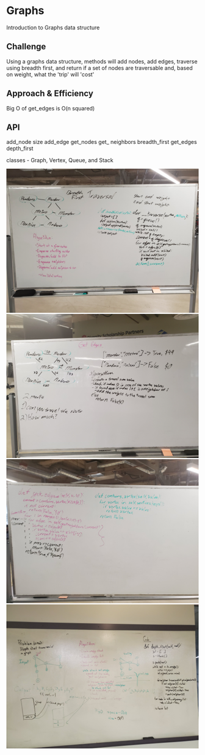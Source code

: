 # Graphs
<!-- Short summary or background information -->
Introduction to Graphs data structure

## Challenge
<!-- Description of the challenge -->
Using a graphs data structure, methods will add nodes, add edges, traverse using breadth first, and return if a set of nodes are traversable and, based on weight, what the 'trip' will 'cost'

## Approach & Efficiency
<!-- What approach did you take? Why? What is the Big O space/time for this approach? -->
Big O of get_edges is O(n squared)

## API
<!-- Description of each method publicly available in your Graph -->
add_node
size
add_edge
get_nodes
get_ neighbors
breadth_first
get_edges
depth_first


classes - Graph, Vertex, Queue, and Stack


![whiteboard: breadth](/assets/breadthfirstgraph.jpg)
![whiteboard: get edge 1](/assets/getedges1.jpg)
![whiteboard: get edge 1](/assets/getedges2.jpg)
![whiteboard: depth first](/assets/depthfirstgraph.jpg)
